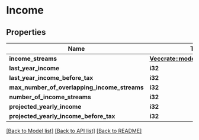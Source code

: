 # Income

## Properties

Name | Type | Description | Notes
------------ | ------------- | ------------- | -------------
**income_streams** | [**Vec<crate::models::IncomeStream>**](IncomeStream.md) |  | 
**last_year_income** | **i32** |  | 
**last_year_income_before_tax** | **i32** |  | 
**max_number_of_overlapping_income_streams** | **i32** |  | 
**number_of_income_streams** | **i32** |  | 
**projected_yearly_income** | **i32** |  | 
**projected_yearly_income_before_tax** | **i32** |  | 

[[Back to Model list]](../README.md#documentation-for-models) [[Back to API list]](../README.md#documentation-for-api-endpoints) [[Back to README]](../README.md)


